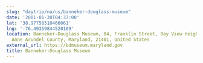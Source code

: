 ```yaml
---
slug: "daytrip/na/us/banneker-douglass-museum"
date: '2001-01-30T04:37:00'
lat: '38.97758510466061'
lng: '-76.49359844520109'
location: Banneker-Douglass Museum, 84, Franklin Street, Bay View Heights, Annapolis,
  Anne Arundel County, Maryland, 21401, United States
external_url: https://bdmuseum.maryland.gov
title: Banneker-Douglass Museum
---
```



